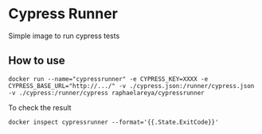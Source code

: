 # Cypress Runner

Simple image to run cypress tests

## How to use

`docker run --name="cypressrunner" -e CYPRESS_KEY=XXXX -e CYPRESS_BASE_URL="http://.../" -v ./cypress.json:/runner/cypress.json -v ./cypress:/runner/cypress raphaelareya/cypressrunner`

To check the result

`docker inspect cypressrunner --format='{{.State.ExitCode}}'`